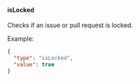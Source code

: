 #### isLocked

Checks if an issue or pull request is locked.

Example:

```json
{
  "type": "isLocked",
  "value": true
}
```
